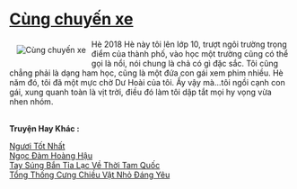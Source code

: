 <a href="https://utruyen.com/truyen/cung-chuyen-xe/19508/" title="Cùng chuyến xe"><h1>Cùng chuyến xe</h1></a><div style="display:table"><img align="right" style="float: left; padding: 10px;" src="https://utruyen.com/images/story/200x260/cung-chuyen-xe.jpg" alt="Cùng chuyến xe">Hè 2018
Hè này tôi lên lớp 10, trượt ngôi trường trọng điểm của thành phố, vào học một trường cũng có thể gọi là nổi, nói chung là chả có gì đặc sắc.
Tôi cũng chẳng phải là dạng ham học, cũng là một đứa con gái xem phim nhiều. Hè năm đó, tôi đã một mực chờ Dư Hoài của tôi.
Ấy vậy mà...tôi ngồi cạnh con gái, xung quanh toàn là vịt trời, điều đó làm tôi dập tắt mọi hy vọng vừa nhen nhóm.</div><p><br><b>Truyện Hay Khác :</b></p><a href="https://utruyen.com/truyen/nguoi-tot-nhat/19281/" alt="Ngươi Tốt Nhất">Ngươi Tốt Nhất</a><br/><a href="https://github.com/quanluxury/ngontinhhot/tree/master/truyenhay/19495/" alt="Ngọc Đàm Hoàng Hậu">Ngọc Đàm Hoàng Hậu</a><br/><a href="https://github.com/quanluxury/ngontinhhot/tree/master/truyenhay/17816/" alt="Tay Súng Bắn Tỉa Lạc Về Thời Tam Quốc">Tay Súng Bắn Tỉa Lạc Về Thời Tam Quốc</a><br/><a href="https://github.com/quanluxury/ngontinhhot/tree/master/truyenhay/17396/" alt="Tổng Thống Cưng Chiều Vật Nhỏ Đáng Yêu">Tổng Thống Cưng Chiều Vật Nhỏ Đáng Yêu</a><br/>